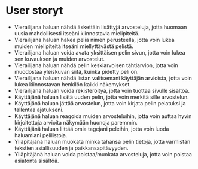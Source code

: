 # User storyt

* Vierailijana haluan nähdä äskettäin lisättyjä arvosteluja, jotta huomaan uusia mahdollisesti itseäni kiinnostavia mielipiteitä. 
* Vierailijana haluan hakea peliä nimen perusteella, jotta voin lukea muiden mielipiteitä itseäni miellyttävästä pelistä. 
* Vierailijana haluan voida avata yksittäisen pelin sivun, jotta voin lukea sen kuvauksen ja muiden arvostelut. 
* Vierailijana haluan nähdä pelin keskiarvoisen tähtiarvion, jotta voin muodostaa yleiskuvan siitä, kuinka pidetty peli on. 
* Vierailijana haluan nähdä listan valitsemani käyttäjän arvioista, jotta voin lukea kiinnostavan henkilön kaikki näkemykset. 
* Vierailijana haluan voida rekisteröityä, jotta voin tuottaa sivulle sisältöä. 
* Käyttäjänä haluan lisätä uuden pelin, jotta voin merkitä sille arvostelun. 
* Käyttäjänä haluan jättää arvostelun, jotta voin kirjata pelin pelatuksi ja tallentaa ajatukseni. 
* Käyttäjänä haluan reagoida muiden arvosteluihin, jotta voin auttaa hyvin kirjoitettuja arvioita näkymään huonoja paremmin. 
* Käyttäjänä haluan liittää omia tagejani peleihin, jotta voin luoda haluamiani pelilistoja. 
* Ylläpitäjänä haluan muokata minkä tahansa pelin tietoja, jotta varmistan tekstien asiallisuuden ja paikkansapitävyyden. 
* Ylläpitäjänä haluan voida poistaa/muokata arvosteluja, jotta voin poistaa asiatonta sisältöä. 

